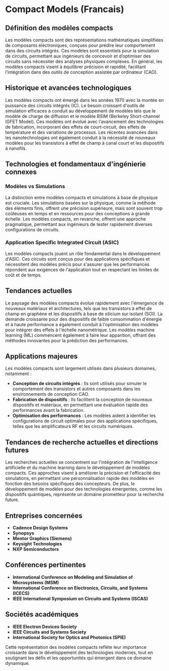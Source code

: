 # Compact Models (Francais)

## Définition des modèles compacts

Les modèles compacts sont des représentations mathématiques simplifiées de composants électroniques, conçues pour prédire leur comportement dans des circuits intégrés. Ces modèles sont essentiels pour la simulation de circuits, permettant aux ingénieurs de concevoir et d’optimiser des circuits sans nécessiter des analyses physiques complexes. En général, les modèles compacts visent à équilibrer précision et rapidité, facilitant l’intégration dans des outils de conception assistée par ordinateur (CAO).

## Historique et avancées technologiques

Les modèles compacts ont émergé dans les années 1970 avec la montée en puissance des circuits intégrés (IC). Le besoin croissant d'outils de simulation efficaces a conduit au développement de modèles tels que le modèle de charge de diffusion et le modèle BSIM (Berkeley Short-channel IGFET Model). Ces modèles ont évolué avec l'avancement des technologies de fabrication, incorporant des effets de court-circuit, des effets de température et des variations de processus. Les récentes avancées dans les nanotechnologies ont également conduit à la nécessité de nouveaux modèles pour les transistors à effet de champ à canal court et les dispositifs à nanofils.

## Technologies et fondamentaux d'ingénierie connexes

### Modèles vs Simulations

La distinction entre modèles compacts et simulations à base de physique est cruciale. Les simulations basées sur la physique, comme la méthode des éléments finis, offrent une précision supérieure, mais sont souvent trop coûteuses en temps et en ressources pour des conceptions à grande échelle. Les modèles compacts, en revanche, offrent une approche pragmatique, permettant aux ingénieurs de tester rapidement diverses configurations de circuits.

### Application Specific Integrated Circuit (ASIC)

Les modèles compacts jouent un rôle fondamental dans le développement d'ASIC. Ces circuits sont conçus pour des applications spécifiques et nécessitent des modèles précis pour s'assurer que les performances répondent aux exigences de l'application tout en respectant les limites de coût et de temps.

## Tendances actuelles

Le paysage des modèles compacts évolue rapidement avec l'émergence de nouveaux matériaux et architectures, tels que les transistors à effet de champ en graphène et les dispositifs à base de silicium sur isolant (SOI). La demande croissante pour des dispositifs de faible consommation d'énergie et à haute performance a également conduit à l'optimisation des modèles pour intégrer des effets à l'échelle nanométrique. Les modèles machine learning (ML) commencent également à faire leur apparition, offrant des méthodes innovantes pour la prédiction des performances.

## Applications majeures

Les modèles compacts sont largement utilisés dans plusieurs domaines, notamment :

- **Conception de circuits intégrés** : Ils sont utilisés pour simuler le comportement des transistors et autres composants dans les environnements de conception CAO.
- **Fabrication de dispositifs** : Ils facilitent la conception de nouveaux dispositifs et matériaux, en permettant une évaluation rapide des performances avant la fabrication.
- **Optimisation des performances** : Les modèles aident à identifier les configurations de circuit optimales pour des applications spécifiques, telles que les amplificateurs RF et les circuits numériques.

## Tendances de recherche actuelles et directions futures

Les recherches actuelles se concentrent sur l'intégration de l'intelligence artificielle et du machine learning dans le développement de modèles compacts. Ces approches visent à améliorer la précision et l'efficacité des simulations, en permettant une personnalisation rapide des modèles en fonction des besoins spécifiques des concepteurs. De plus, le développement de modèles pour des technologies émergentes, comme les dispositifs quantiques, représente un domaine prometteur pour la recherche future.

## Entreprises concernées

- **Cadence Design Systems**
- **Synopsys**
- **Mentor Graphics (Siemens)**
- **Keysight Technologies**
- **NXP Semiconductors**

## Conférences pertinentes

- **International Conference on Modeling and Simulation of Microsystems (MSM)**
- **International Conference on Electronics, Circuits, and Systems (ICECS)**
- **IEEE International Symposium on Circuits and Systems (ISCAS)**

## Sociétés académiques

- **IEEE Electron Devices Society**
- **IEEE Circuits and Systems Society**
- **International Society for Optics and Photonics (SPIE)**

Cette représentation des modèles compacts reflète leur importance croissante dans le développement des technologies modernes, tout en soulignant les défis et les opportunités qui émergent dans ce domaine dynamique.